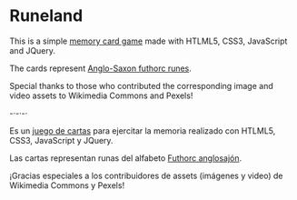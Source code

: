 # Runeland

This is a simple <a href="https://inspiraholic.github.io/memory-game/">memory card game</a> made with HTLML5, CSS3, JavaScript and JQuery.

The cards represent <a href="https://en.wikipedia.org/wiki/Anglo-Saxon_runes">Anglo-Saxon futhorc runes</a>.

Special thanks to those who contributed the corresponding image and video assets to Wikimedia Commons and Pexels!

-·-·-·

Es un <a href="https://inspiraholic.github.io/memory-game/">juego de cartas</a> para ejercitar la memoria realizado con HTLML5, CSS3, JavaScript y JQuery.

Las cartas representan runas del alfabeto <a href="https://es.wikipedia.org/wiki/Futhorc">Futhorc anglosajón</a>.

¡Gracias especiales a los contribuidores de assets (imágenes y video) de Wikimedia Commons y Pexels!
